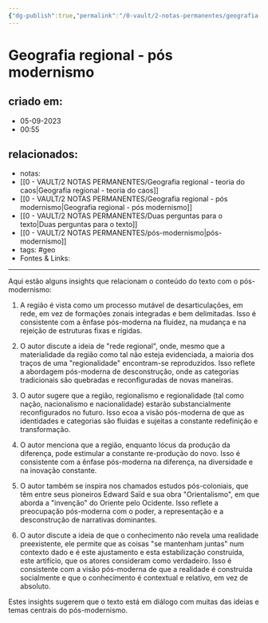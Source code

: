 ```yaml
---
{"dg-publish":true,"permalink":"/0-vault/2-notas-permanentes/geografia-regional-pos-modernismo/","tags":["permanente","geo"],"dgHomeLink":true,"dgShowLocalGraph":true,"dgShowFileTree":true,"dgEnableSearch":true}
---
```


# Geografia regional - pós modernismo

## criado em: 
- 05-09-2023
- 00:55
## relacionados:
- notas: 
- [[0 - VAULT/2 NOTAS PERMANENTES/Geografia regional - teoria do caos\|Geografia regional - teoria do caos]]
- [[0 - VAULT/2 NOTAS PERMANENTES/Geografia regional - pós modernismo\|Geografia regional - pós modernismo]]
- [[0 - VAULT/2 NOTAS PERMANENTES/Duas perguntas para o texto\|Duas perguntas para o texto]]
- [[0 - VAULT/2 NOTAS PERMANENTES/pós-modernismo\|pós-modernismo]]
- tags: #geo 
- Fontes & Links: 
---

Aqui estão alguns insights que relacionam o conteúdo do texto com o pós-modernismo:

1. A região é vista como um processo mutável de desarticulações, em rede, em vez de formações zonais integradas e bem delimitadas. Isso é consistente com a ênfase pós-moderna na fluidez, na mudança e na rejeição de estruturas fixas e rígidas.

2. O autor discute a ideia de "rede regional", onde, mesmo que a materialidade da região como tal não esteja evidenciada, a maioria dos traços de uma "regionalidade" encontram-se reproduzidos. Isso reflete a abordagem pós-moderna de desconstrução, onde as categorias tradicionais são quebradas e reconfiguradas de novas maneiras.

3. O autor sugere que a região, regionalismo e regionalidade (tal como nação, nacionalismo e nacionalidade) estarão substancialmente reconfigurados no futuro. Isso ecoa a visão pós-moderna de que as identidades e categorias são fluidas e sujeitas a constante redefinição e transformação.

4. O autor menciona que a região, enquanto lócus da produção da diferença, pode estimular a constante re-produção do novo. Isso é consistente com a ênfase pós-moderna na diferença, na diversidade e na inovação constante.

5. O autor também se inspira nos chamados estudos pós-coloniais, que têm entre seus pioneiros Edward Saïd e sua obra "Orientalismo", em que aborda a "invenção" do Oriente pelo Ocidente. Isso reflete a preocupação pós-moderna com o poder, a representação e a desconstrução de narrativas dominantes.

6. O autor discute a ideia de que o conhecimento não revela uma realidade preexistente, ele permite que as coisas "se mantenham juntas" num contexto dado e é este ajustamento e esta estabilização construída, este artifício, que os atores consideram como verdadeiro. Isso é consistente com a visão pós-moderna de que a realidade é construída socialmente e que o conhecimento é contextual e relativo, em vez de absoluto.

Estes insights sugerem que o texto está em diálogo com muitas das ideias e temas centrais do pós-modernismo.